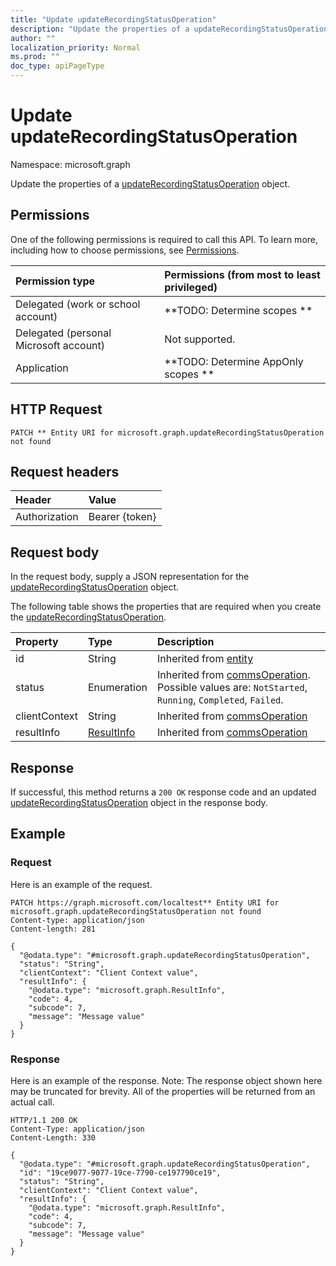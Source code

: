 ```yaml
---
title: "Update updateRecordingStatusOperation"
description: "Update the properties of a updateRecordingStatusOperation object."
author: ""
localization_priority: Normal
ms.prod: ""
doc_type: apiPageType
---
```


# Update updateRecordingStatusOperation

Namespace: microsoft.graph

Update the properties of a [updateRecordingStatusOperation](../resources/updaterecordingstatusoperation.md) object.

## Permissions
One of the following permissions is required to call this API. To learn more, including how to choose permissions, see [Permissions](/concepts/permissions-reference.md).

|Permission type|Permissions (from most to least privileged)|
|:---|:---|
|Delegated (work or school account)|**TODO: Determine scopes **|
|Delegated (personal Microsoft account)|Not supported.|
|Application|**TODO: Determine AppOnly scopes **|

## HTTP Request
<!-- {
  "blockType": "ignored"
}
-->
``` http
PATCH ** Entity URI for microsoft.graph.updateRecordingStatusOperation not found
```

## Request headers
|Header|Value|
|:---|:---|
|Authorization|Bearer {token}|

## Request body
In the request body, supply a JSON representation for the [updateRecordingStatusOperation](../resources/updaterecordingstatusoperation.md) object.

The following table shows the properties that are required when you create the [updateRecordingStatusOperation](../resources/updaterecordingstatusoperation.md).

|Property|Type|Description|
|:---|:---|:---|
|id|String| Inherited from [entity](../resources/entity.md)|
|status|Enumeration| Inherited from [commsOperation](../resources/commsoperation.md). Possible values are: `NotStarted`, `Running`, `Completed`, `Failed`.|
|clientContext|String| Inherited from [commsOperation](../resources/commsoperation.md)|
|resultInfo|[ResultInfo](../resources/resultinfo.md)| Inherited from [commsOperation](../resources/commsoperation.md)|



## Response
If successful, this method returns a `200 OK` response code and an updated [updateRecordingStatusOperation](../resources/updaterecordingstatusoperation.md) object in the response body.

## Example

### Request
Here is an example of the request.
<!-- {
  "blockType": "request",
  "name": "update_updaterecordingstatusoperation"
}
-->
``` http
PATCH https://graph.microsoft.com/localtest** Entity URI for microsoft.graph.updateRecordingStatusOperation not found
Content-type: application/json
Content-length: 281

{
  "@odata.type": "#microsoft.graph.updateRecordingStatusOperation",
  "status": "String",
  "clientContext": "Client Context value",
  "resultInfo": {
    "@odata.type": "microsoft.graph.ResultInfo",
    "code": 4,
    "subcode": 7,
    "message": "Message value"
  }
}
```

### Response
Here is an example of the response. Note: The response object shown here may be truncated for brevity. All of the properties will be returned from an actual call.
<!-- {
  "blockType": "response",
  "truncated": true
}
-->
``` http
HTTP/1.1 200 OK
Content-Type: application/json
Content-Length: 330

{
  "@odata.type": "#microsoft.graph.updateRecordingStatusOperation",
  "id": "19ce9077-9077-19ce-7790-ce197790ce19",
  "status": "String",
  "clientContext": "Client Context value",
  "resultInfo": {
    "@odata.type": "microsoft.graph.ResultInfo",
    "code": 4,
    "subcode": 7,
    "message": "Message value"
  }
}
```

